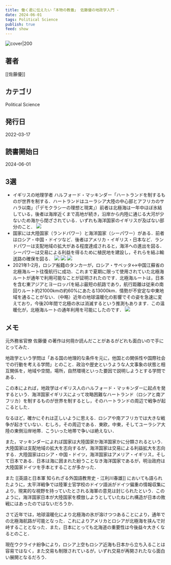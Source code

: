 ```yaml
---
title: 働く君に伝えたい「本物の教養」 佐藤優の地政学入門 - 
date: 2024-06-01
tags: Political Science
publish: true
feed: show
---
```

![cover|200](http://books.google.com/books/content?id=lgJjEAAAQBAJ&printsec=frontcover&img=1&zoom=1&edge=curl&source=gbs_api)
## 著者
[[佐藤優]]
## カテゴリ
Political Science
## 発行日
2022-03-17
## 読書開始日
2024-06-01

## 3選
 - イギリスの地理学者 ハルフォード・マッキンダー「ハートランドを制するものが世界を制する．ハートランドはユーラシア大陸の中心部とアフリカのサハラ以南」（「デモクラシーの理想と現実」）前者は北極海は一年中ほぼ氷結している，後者は海岸近くまで高地が続き，沿岸から内陸に通じる大河が少ないため海から閉ざされている．いずれも海洋国家のイギリスが及ばない部分のこと．
   ![](../../assets/img/Public/Screenshot%202024-06-01%20at%2017.33.17.png)
 - 国家には大陸国家（ランドパワー）と海洋国家（シーパワー）がある．前者はロシア・中国・ドイツなど．後者はアメリカ・イギリス・日本など．ランドパワーは支配地域の拡大がある程度達成されると，海洋への進出を図る．シーパワーは交易による利益を得るために植民地を建設し，それらを結ぶ輸送路の確保を図る．
   ![](../../assets/img/Public/Screenshot%202024-06-01%20at%2017.33.29.png)
   ![](../../assets/img/Public/Screenshot%202024-06-01%20at%2017.33.35.png)
   ![](../../assets/img/Public/Screenshot%202024-06-01%20at%2017.34.13.png)
 - 2021年1-2月，ロシア船籍のタンカーが，ロシア・サベッタ↔中国江蘇省の北極海ルート往復航行に成功．これまで夏期に限って使用されていた北極海ルートが通年で利用可能なことが証明されたのです．北極海ルートは，日本を含む東アジアとヨーロッパを結ぶ最短の航路であり，航行距離は従来の南回りルート約21000kmの約60%にあたる13000km．情勢が不安定な中東地域を通ることがない．（中略）近年の地球温暖化の影響でその姿を急速に変えており，今後20年間で北極の氷は消滅するという推測もあります．この温暖化が，北極海ルートの通年利用を可能にしたのです．
   ![](../../assets/img/Public/Screenshot%202024-06-01%20at%2013.05.14.png)

## メモ
元外務省官僚 佐藤優 の著作は何冊か読んだことがあるがどれも面白いので手にとってみた．

地政学という学問は「ある国の地理的な条件を元に，他国との関係性や国際社会での行動を考える学問」とのこと．政治や歴史というような人文事象の状態と相互関係を，地域や空間，場所，自然環境といった要因で説明しようとする学問である．

この本によれば，地政学はイギリス人のハルフォード・マッキンダーに起点を発するという．海洋国家イギリスによって攻略困難なハートランド（ロシアと南アフリカ）を制するものが世界を制するとし，そのハートランドの周辺で戦争が起こるとした．

なるほど，確かにそれは正しいように思える．ロシアや南アフリカでは大きな戦争が起きていない．むしろ，その周辺である．東欧，中東，そしてユーラシア大陸の東側沿岸地帯．こういった地帯で争いは絶えない．

また，マッキンダーによれば国家は大陸国家か海洋国家かに分類されるという．大陸国家は支配地域の拡大を志向するが，海洋国家は交易による利益拡大を志向する．大陸国家はロシア・中国・ドイツ，海洋国家はアメリア・イギリス，そして日本である．日本は海に囲まれた紛うことなき海洋国家であるが，明治政府は大陸国家ドイツを手本とすることが多かった．

また [[英語と日本軍 知られざる外国語教育史 - 江利川春雄]] においても語られたように，太平洋戦争では陸軍士官学校のドイツ語派がドイツ偏重の情報収集により，現実的な視野を持っていたとされる海軍の意見は封じられたという．このように，海洋国家日本が大陸国家を模倣しようとしていたねじれ構造が日本の敗戦にはあったのではないだろうか．

さて近年では，地球温暖化により北極海の氷が溶けつつあることにより，通年での北極海航路が可能となった．これによりアメリカとロシアが北極海を挟んで対峙することとなった．また，日本にとっても北海道の重要性は今後益々大きくなるとのこと．

現在ウクライナ紛争により，ロシア上空もロシア近海も日本から立ち入ることは容易ではなく，また交易も制限されているが，いずれ交易が再開されたなら面白い展開となるだろう．